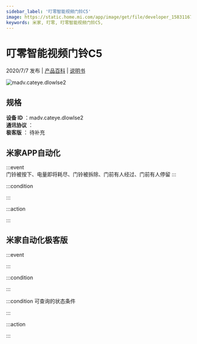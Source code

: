 ```yaml
---
sidebar_label: '叮零智能视频门铃C5'
image: https://static.home.mi.com/app/image/get/file/developer_1583116777a1qmi97q.png
keywords: 米家, 叮零, 叮零智能视频门铃C5, 
---
```

# 叮零智能视频门铃C5

2020/7/7 发布 | [产品百科](https://home.mi.com/webapp/content/baike/product/index.html?model=madv.cateye.dlowlse2/) | [说明书](https://home.mi.com/views/introduction.html?model=madv.cateye.dlowlse2&region=cn)

![madv.cateye.dlowlse2](https://static.home.mi.com/app/image/get/file/developer_1583116777a1qmi97q.png)

## 规格  
> 
**设备 ID** ：madv.cateye.dlowlse2  
**通讯协议** ：  
**极客版**  ： 待补充 


## 米家APP自动化  

:::event  
门铃被按下、电量即将耗尽、门铃被拆除、门前有人经过、门前有人停留
:::

:::condition  

:::

:::action   

:::

## 米家自动化极客版  

:::event  

:::

:::condition  

:::

:::condition 可查询的状态条件  

:::

:::action  

:::

        
